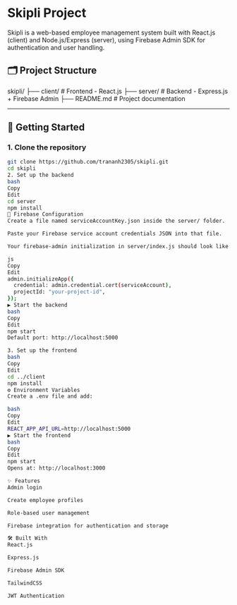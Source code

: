 # Skipli Project

Skipli is a web-based employee management system built with React.js (client) and Node.js/Express (server), using Firebase Admin SDK for authentication and user handling.

## 🗂 Project Structure

skipli/
├── client/ # Frontend - React.js
├── server/ # Backend - Express.js + Firebase Admin
├── README.md # Project documentation

---

## 🚀 Getting Started


### 1. Clone the repository

```bash
git clone https://github.com/trananh2305/skipli.git
cd skipli
2. Set up the backend
bash
Copy
Edit
cd server
npm install
🔐 Firebase Configuration
Create a file named serviceAccountKey.json inside the server/ folder.

Paste your Firebase service account credentials JSON into that file.

Your firebase-admin initialization in server/index.js should look like:

js
Copy
Edit
admin.initializeApp({
  credential: admin.credential.cert(serviceAccount),
  projectId: "your-project-id",
});
▶️ Start the backend
bash
Copy
Edit
npm start
Default port: http://localhost:5000

3. Set up the frontend
bash
Copy
Edit
cd ../client
npm install
⚙️ Environment Variables
Create a .env file and add:

bash
Copy
Edit
REACT_APP_API_URL=http://localhost:5000
▶️ Start the frontend
bash
Copy
Edit
npm start
Opens at: http://localhost:3000

✨ Features
Admin login

Create employee profiles

Role-based user management

Firebase integration for authentication and storage

🛠 Built With
React.js

Express.js

Firebase Admin SDK

TailwindCSS

JWT Authentication




